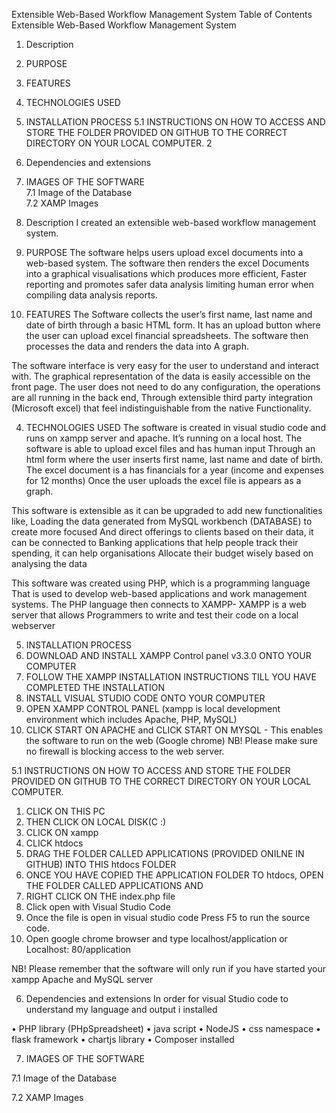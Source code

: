 Extensible Web-Based Workflow Management System
Table of Contents
Extensible Web-Based Workflow Management System	
1.	Description	
2.	PURPOSE	
3.	FEATURES	
4.	TECHNOLOGIES USED	
5. INSTALLATION PROCESS	
5.1 INSTRUCTIONS ON HOW TO ACCESS AND STORE THE FOLDER PROVIDED ON GITHUB TO THE CORRECT DIRECTORY ON YOUR LOCAL COMPUTER.	2
6.	Dependencies and extensions	
7.	IMAGES OF THE SOFTWARE	
7.1 Image of the Database	
7.2 XAMP Images	



1.	Description
I created an extensible web-based workflow management system. 

2.	PURPOSE
The software helps users upload excel documents into a web-based system. The software then renders the excel
Documents into a graphical visualisations which produces more efficient, 
Faster reporting and promotes safer data analysis limiting human error when compiling data analysis reports. 

3.	FEATURES
The Software collects the user’s first name, last name and date of birth through a basic HTML form.
It has an upload button where the user can upload excel financial spreadsheets. 
The software then processes the data and renders the data into 
A graph.

The software interface is very easy for the user to understand and interact with. 
The graphical representation of the data is easily accessible on the front page.
 The user does not need to do any configuration, the operations are all running in the back end, 
Through extensible third party integration (Microsoft excel) that feel indistinguishable from the native 
Functionality.

4.	TECHNOLOGIES USED
The software is created in visual studio code and runs on xampp server and apache.
 It’s running on a local host. The software is able to upload excel files and has human input 
Through an html form where the user inserts first name, last name and date of birth.
 The excel document is a has financials for a year (income and expenses for 12 months) 
Once the user uploads the excel file is appears as a graph. 

This software is extensible as it can be upgraded to add new functionalities like,
 Loading the data generated from MySQL workbench (DATABASE) to create more focused 
And direct offerings to clients based on their data, it can be connected to 
Banking applications that help people track their spending, it can help organisations 
Allocate their budget wisely based on analysing the data

This software was created using PHP, which is a programming language 
That is used to develop web-based applications and work management systems.
The PHP language then connects to XAMPP- XAMPP is a web server that allows
 Programmers to write and test their code on a local webserver

5. INSTALLATION PROCESS
1. DOWNLOAD AND INSTALL XAMPP Control panel v3.3.0 ONTO YOUR COMPUTER
2. FOLLOW THE XAMPP INSTALLATION INSTRUCTIONS TILL YOU HAVE COMPLETED THE INSTALLATION
3. INSTALL VISUAL STUDIO CODE ONTO YOUR COMPUTER
4. OPEN XAMPP CONTROL PANEL (xampp is local development environment which includes Apache, PHP, MySQL)
5. CLICK START ON APACHE and CLICK START ON MYSQL - This enables the software to run on the web (Google chrome)
NB! Please make sure no firewall is blocking access to the web server.

5.1 INSTRUCTIONS ON HOW TO ACCESS AND STORE THE FOLDER PROVIDED ON GITHUB TO THE CORRECT DIRECTORY ON YOUR LOCAL COMPUTER.

1. CLICK ON THIS PC 
2. THEN CLICK ON LOCAL DISK(C :)
3. CLICK ON xampp
4. CLICK htdocs
5. DRAG THE FOLDER CALLED APPLICATIONS (PROVIDED ONILNE IN GITHUB) INTO THIS htdocs FOLDER 
6. ONCE YOU HAVE COPIED THE APPLICATION FOLDER TO htdocs, OPEN THE FOLDER CALLED APPLICATIONS AND 
7. RIGHT CLICK ON THE index.php file
8. Click open with Visual Studio Code
9. Once the file is open in visual studio code 
Press F5 to run the source code.
10. Open google chrome browser and type localhost/application or Localhost: 80/application

NB! Please remember that the software will only run if you have started your xampp Apache and MySQL server


6.	Dependencies and extensions 
In order for visual Studio code to understand my language and output i installed

•	PHP library (PHpSpreadsheet)
•	java script
•	NodeJS
•	css namespace
•	flask framework
•	chartjs library
•	Composer installed

7.	IMAGES OF THE SOFTWARE
 

7.1 Image of the Database 
 
 

 

7.2 XAMP Images 
 


